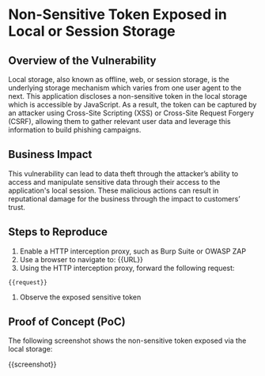 # Non-Sensitive Token Exposed in Local or Session Storage

## Overview of the Vulnerability

Local storage, also known as offline, web, or session storage, is the underlying storage mechanism which varies from one user agent to the next. This application discloses a non-sensitive token in the local storage which is accessible by JavaScript. As a result, the token can be captured by an attacker using Cross-Site Scripting (XSS) or Cross-Site Request Forgery (CSRF), allowing them to gather relevant user data and leverage this information to build phishing campaigns.

## Business Impact

This vulnerability can lead to data theft through the attacker’s ability to access and manipulate sensitive data through their access to the application's local session. These malicious actions can result in reputational damage for the business through the impact to customers’ trust.

## Steps to Reproduce

1. Enable a HTTP interception proxy, such as Burp Suite or OWASP ZAP
1. Use a browser to navigate to: {{URL}}
1. Using the HTTP interception proxy, forward the following request:

```HTTP
{{request}}
```

1. Observe the exposed sensitive token

## Proof of Concept (PoC)

The following screenshot shows the non-sensitive token exposed via the local storage:

{{screenshot}}

